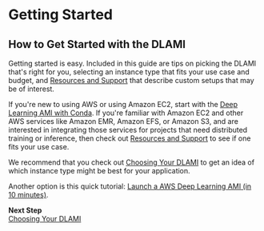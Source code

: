 # Getting Started<a name="gs"></a>

## How to Get Started with the DLAMI<a name="getting-started"></a>

Getting started is easy\. Included in this guide are tips on picking the DLAMI that's right for you, selecting an instance type that fits your use case and budget, and [Resources and Support](resources.md) that describe custom setups that may be of interest\.

If you're new to using AWS or using Amazon EC2, start with the [Deep Learning AMI with Conda](overview-conda.md)\. If you're familiar with Amazon EC2 and other AWS services like Amazon EMR, Amazon EFS, or Amazon S3, and are interested in integrating those services for projects that need distributed training or inference, then check out [Resources and Support](resources.md) to see if one fits your use case\. 

We recommend that you check out [Choosing Your DLAMI](options.md) to get an idea of which instance type might be best for your application\.

Another option is this quick tutorial: [Launch a AWS Deep Learning AMI \(in 10 minutes\)](https://aws.amazon.com/getting-started/tutorials/get-started-dlami/)\. 

**Next Step**  
[Choosing Your DLAMI](options.md)